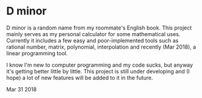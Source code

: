 # D minor

D minor is a random name from my roommate's English book. This project
mainly serves as my personal calculator for some mathematical uses.
Currently it includes a few easy and poor-implemented tools such as
rational number, matrix, polynomial, interpolation and recently (Mar
2018), a linear programming tool.

I know I'm new to computer programming and my code sucks, but anyway it's
getting better little by little. This project is still under developing
and (I hope) a lot of new features will be added to it in the future.

Mar 31 2018
